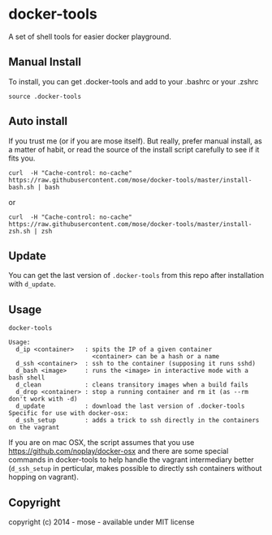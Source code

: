 docker-tools
============

A set of shell tools for easier docker playground.

Manual Install
---------------

To install, you can get .docker-tools and add to your .bashrc or your .zshrc

    source .docker-tools

Auto install
---------------

If you trust me (or if you are mose itself). But really, prefer manual install, as a matter of habit, or read the source of the install script carefully to see if it fits you.

    curl  -H "Cache-control: no-cache" https://raw.githubusercontent.com/mose/docker-tools/master/install-bash.sh | bash

or

    curl  -H "Cache-control: no-cache" https://raw.githubusercontent.com/mose/docker-tools/master/install-zsh.sh | zsh

Update
----------

You can get the last version of `.docker-tools` from this repo after installation with `d_update`.

Usage
------------

    docker-tools

    Usage:
      d_ip <container>   : spits the IP of a given container
                           <container> can be a hash or a name
      d_ssh <container>  : ssh to the container (supposing it runs sshd)
      d_bash <image>     : runs the <image> in interactive mode with a bash shell
      d_clean            : cleans transitory images when a build fails
      d_drop <container> : stop a running container and rm it (as --rm don't work with -d)
      d_update           : download the last version of .docker-tools
    Specific for use with docker-osx:
      d_ssh_setup        : adds a trick to ssh directly in the containers on the vagrant

If you are on mac OSX, the script assumes that you use https://github.com/noplay/docker-osx and there are some special commands in docker-tools to help handle the vagrant intermediary better (`d_ssh_setup` in perticular, makes possible to directly ssh containers without hopping on vagrant).

Copyright
-------------

copyright (c) 2014 - mose - available under MIT license

